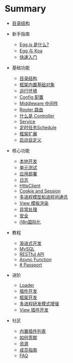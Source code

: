 
# Summary
* [目录结构](readme.md)

* 新手指南
    * [Egg.js 是什么?](intro/index.md)
    * [Egg 与 Koa](intro/egg-and-koa.md)
    * [快速入门](intro/quickstart.md)

* 基础功能
    * [目录结构](basics/structure.md)
    * [框架内置基础对象](basics/objects.md)
    * [运行环境](basics/env.md)
    * [Config 配置](basics/config.md)
    * [Middleware 中间件](basics/middleware.md)
    * [Router 路由](basics/router.md)
    * [什么是 Controller](basics/controller.md)
    * [Service](basics/service.md)
    * [定时任务Schedule](basics/schedule.md)
    * [框架扩展](basics/extend.md)
    * [启动自定义](basics/app-start.md)

* 核心功能
    * [本地开发](core/development.md)
    * [单元测试](core/unittest.md)
    * [应用部署](core/deployment.md)
    * [日志](core/logger.md)
    * [HttpClient](core/httpclient.md)
    * [Cookie and Session](core/cookie-and-session.md)
    * [多进程模型和进程间通讯](core/cluster-and-ipc.md)
    * [View 模板渲染](core/view.md)
    * [异常处理](core/error-handling.md)
    * [安全](core/security.md)
    * [i18n国际化](core/i18n.md)

* 教程
    * [渐进式开发](tutorials/progressive.md)
    * [MySQL](tutorials/mysql.md)
    * [RESTful API](tutorials/restful.md)
    * [Async Function](tutorials/async-function.md)
    * [# Passport](core/passport.md)

* 进阶
    * [Loader](advanced/loader.md)
    * [插件开发](advanced/plugin.md)
    * [框架开发](advanced/framework.md)
    * [多进程研发模式增强](advanced/cluster-client.md)
    * [View 插件开发](advanced/view-plugin.md)

* 社区
    * [内置插件列表](plugins/index.md)
    * [如何贡献](contributing.md)
    * [资源](resource.md)
    * [成员指南](member_guide.md)
    * [FAQ](faq.md)
